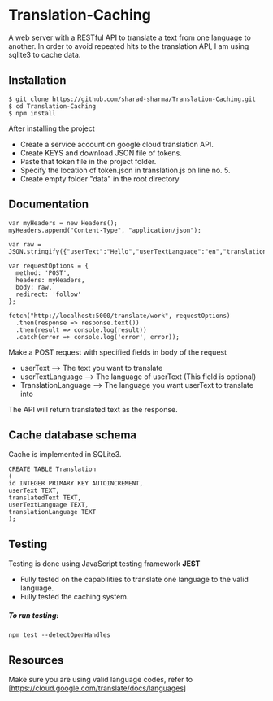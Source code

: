 # Translation-Caching

A web server with a RESTful API to translate a text from one language to another.
In order to avoid repeated hits to the translation API, I am using sqlite3 to cache data.


## Installation

```
$ git clone https://github.com/sharad-sharma/Translation-Caching.git
$ cd Translation-Caching
$ npm install
```

After installing the project
  * Create a service account on google cloud translation API.
  * Create KEYS and download JSON file of tokens.
  * Paste that token file in the project folder.
  * Specify the location of token.json in translation.js on line no. 5.
  * Create empty folder "data" in the root directory


## Documentation

```
var myHeaders = new Headers();
myHeaders.append("Content-Type", "application/json");

var raw = JSON.stringify({"userText":"Hello","userTextLanguage":"en","translationLanguage":"ja"});

var requestOptions = {
  method: 'POST',
  headers: myHeaders,
  body: raw,
  redirect: 'follow'
};

fetch("http://localhost:5000/translate/work", requestOptions)
  .then(response => response.text())
  .then(result => console.log(result))
  .catch(error => console.log('error', error));
```

Make a POST request with specified fields in body of the request
  * userText --> The text you want to translate
  * userTextLanguage --> The language of userText (This field is optional)
  * TranslationLanguage --> The language you want userText to translate into

The API will return translated text as the response.
  
## Cache database schema

Cache is implemented in SQLite3.
```
CREATE TABLE Translation
(
id INTEGER PRIMARY KEY AUTOINCREMENT,
userText TEXT,
translatedText TEXT,
userTextLanguage TEXT,
translationLanguage TEXT
);
```

## Testing

Testing is done using JavaScript testing framework **JEST**

* Fully tested on the capabilities to translate one language to the valid language.
* Fully tested the caching system.

##### To run testing:
```
npm test --detectOpenHandles
```

## Resources

Make sure you are using valid language codes, refer to [https://cloud.google.com/translate/docs/languages]

